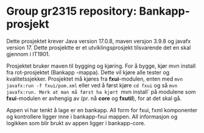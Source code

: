 # Group gr2315 repository: Bankapp-prosjekt

Dette prosjektet krever Java version 17.0.8, maven versjon 3.9.8 og javafx version 17. 
Dette prosjektte er et utviklingsprosjekt tilsvarende det en skal gjennom i IT1901. 

Prosjektet bruker maven til bygging og kjøring. For å bygge, kjør mvn install fra rot-prosjektet (Bankapp -mappa). Dette vil kjøre alle tester og kvalitetssjekker. 
Prosjektet må kjøres fra **fxui**-modulen, enten med `mvn javafx:run -f fxui/pom.xml` eller ved å først kjøre `cd fxui` og så `mvn javafx:run. Merk at man må først ha kjørt `mvn install` på modulene som **fxui**-modulen er avhengig av (pr. nå **core** og **fxutil**), for at det skal gå.

Appen vi har tenkt å lage er en bankapp. All form for fxui, fxml komponenter og kontrollere ligger inne i bankapp-fxui mappen. All informasjon og logikken som blir brukt av appen ligger i bankapp-core. 
